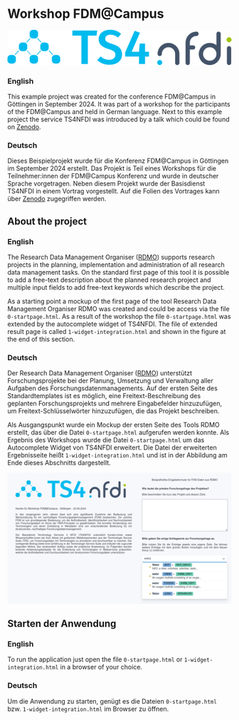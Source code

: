 # Workshop FDM@Campus

![NFDI_SemLookP_Logo.svg](images%2FTS4NFDI-small-grey.svg)

### English
This example project was created for the conference FDM@Campus in Göttingen in September 2024. It was part of a 
workshop for the participants of the FDM@Campus and held in German language. Next to this example project the service 
TS4NFDI was introduced by a talk which could be found on [Zenodo](https://doi.org/10.5281/zenodo.13830940).

### Deutsch
Dieses Beispielprojekt wurde für die Konferenz FDM@Campus in Göttingen im September 2024 erstellt. Das Projekt is Teil
eines Workshops für die Teilnehmer:innen der FDM@Campus Konferenz und wurde in deutscher Sprache vorgetragen. Neben 
diesem Projekt wurde der Basisdienst TS4NFDI in einem Vortrag vorgestellt. Auf die Folien des Vortrages kann über
[Zenodo](https://doi.org/10.5281/zenodo.13830940) zugegriffen werden.


## About the project

### English
The Research Data Management Organiser ([RDMO](https://rdmorganiser.github.io/)) supports research projects in the 
planning, implementation and administration of all research data management tasks. On the standard first page of this 
tool it is possible to add a free-text description about the planned research project and multiple input fields to add 
free-text keywords which describe the project.

As a starting point a mockup of the first page of the tool Research Data Management Organiser
RDMO was created and could be access via the file `0-startpage.html`. As a result of the workshop the file
`0-startpage.html` was extended by the autocomplete widget of TS4NFDI. The file of extended result page is called 
`1-widget-integration.html` and shown in the figure at the end of this section.  

### Deutsch

Der Research Data Management Organiser ([RDMO](https://rdmorganiser.github.io/)) unterstützt Forschungsprojekte bei der 
Planung, Umsetzung und Verwaltung aller Aufgaben des Forschungsdatenmanagements. Auf der ersten Seite des 
Standardtemplates ist es möglich, eine Freitext-Beschreibung des geplanten Forschungsprojekts und mehrere Eingabefelder 
hinzuzufügen, um Freitext-Schlüsselwörter hinzuzufügen, die das Projekt beschreiben.

Als Ausgangspunkt wurde ein Mockup der ersten Seite des Tools RDMO erstellt, das über die Datei `0-startpage.html` 
aufgerufen werden konnte. Als Ergebnis des Workshops wurde die Datei `0-startpage.html` um das Autocomplete Widget von 
TS4NFDI erweitert. Die Datei der erweiterten Ergebnisseite heißt `1-widget-integration.html` und ist in der Abbildung 
am Ende dieses Abschnitts dargestellt.

![demo_picture.png](images%2Fdemo_picture.png)

## Starten der Anwendung

### English
To run the application just open the file `0-startpage.html` or `1-widget-integration.html` in a browser of your choice.
### Deutsch
Um die Anwendung zu starten, genügt es die Dateien `0-startpage.html` bzw. `1-widget-integration.html` im Browser zu 
öffnen.

